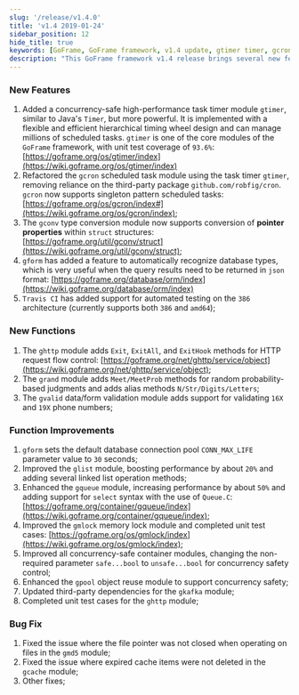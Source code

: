 ```yaml
---
slug: '/release/v1.4.0'
title: 'v1.4 2019-01-24'
sidebar_position: 12
hide_title: true
keywords: [GoFrame, GoFrame framework, v1.4 update, gtimer timer, gcron refactor, gconv type conversion, gform automatic recognition, Travis CI support, ghttp flow control, gvalid phone number validation]
description: "This GoFrame framework v1.4 release brings several new features and improvements. A new high-performance task timer module gtimer has been added, along with a refactor and optimization of the gcron module. The gconv module now supports conversion of struct pointer properties, and gform has added automatic recognition of database types. Additionally, multiple modules have been improved for performance and concurrency safety, and some known issues have been fixed."
---
```


### New Features

1. Added a concurrency-safe high-performance task timer module `gtimer`, similar to Java's `Timer`, but more powerful. It is implemented with a flexible and efficient hierarchical timing wheel design and can manage millions of scheduled tasks. `gtimer` is one of the core modules of the `GoFrame` framework, with unit test coverage of `93.6%`: [https://goframe.org/os/gtimer/index](https://wiki.goframe.org/os/gtimer/index)
2. Refactored the `gcron` scheduled task module using the task timer `gtimer`, removing reliance on the third-party package `github.com/robfig/cron`. `gcron` now supports singleton pattern scheduled tasks: [https://goframe.org/os/gcron/index#](https://wiki.goframe.org/os/gcron/index);
3. The `gconv` type conversion module now supports conversion of **pointer properties** within `struct` structures: [https://goframe.org/util/gconv/struct](https://wiki.goframe.org/util/gconv/struct);
4. `gform` has added a feature to automatically recognize database types, which is very useful when the query results need to be returned in `json` format: [https://goframe.org/database/orm/index](https://wiki.goframe.org/database/orm/index)
5. `Travis CI` has added support for automated testing on the `386` architecture (currently supports both `386` and `amd64`);

### New Functions

1. The `ghttp` module adds `Exit`, `ExitAll`, and `ExitHook` methods for HTTP request flow control: [https://goframe.org/net/ghttp/service/object](https://wiki.goframe.org/net/ghttp/service/object);
2. The `grand` module adds `Meet/MeetProb` methods for random probability-based judgments and adds alias methods `N/Str/Digits/Letters`;
3. The `gvalid` data/form validation module adds support for validating `16X` and `19X` phone numbers;

### Function Improvements

1. `gform` sets the default database connection pool `CONN_MAX_LIFE` parameter value to `30` seconds;
2. Improved the `glist` module, boosting performance by about `20%` and adding several linked list operation methods;
3. Enhanced the `gqueue` module, increasing performance by about `50%` and adding support for `select` syntax with the use of `Queue.C`: [https://goframe.org/container/gqueue/index](https://wiki.goframe.org/container/gqueue/index);
4. Improved the `gmlock` memory lock module and completed unit test cases: [https://goframe.org/os/gmlock/index](https://wiki.goframe.org/os/gmlock/index);
5. Improved all concurrency-safe container modules, changing the non-required parameter `safe...bool` to `unsafe...bool` for concurrency safety control;
6. Enhanced the `gpool` object reuse module to support concurrency safety;
7. Updated third-party dependencies for the `gkafka` module;
8. Completed unit test cases for the `ghttp` module;

### Bug Fix

1. Fixed the issue where the file pointer was not closed when operating on files in the `gmd5` module;
2. Fixed the issue where expired cache items were not deleted in the `gcache` module;
3. Other fixes;